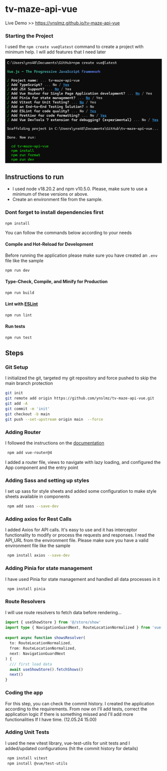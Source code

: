 # tv-maze-api-vue

Live Demo >> https://ynslmz.github.io/tv-maze-api-vue

### Starting the Project

I used the `npm create vue@latest` command to create a project with minimum help. I will add features that I need later

![alt text](image.png)

## Instructions to run

- I used node v18.20.2 and npm v10.5.0. Please, make sure to use a minimum of these versions or above.
- Create an environment file from the sample.

### Dont forget to install dependencies first

```sh
npm install
```

You can follow the commands below according to your needs

#### Compile and Hot-Reload for Development

Before running the application please make sure you have created an `.env` file like the sample

```sh
npm run dev
```

#### Type-Check, Compile, and Minify for Production

```sh
npm run build
```

#### Lint with [ESLint](https://eslint.org/)

```sh
npm run lint
```

#### Run tests

```sh
npm run test
```

## Steps

### Git Setup

I initialized the git, targeted my git repository and force pushed to skip the main branch protection

```sh
git init
git remote add origin https://github.com/ynslmz/tv-maze-api-vue.git
git add -A
git commit -m 'init'
git checkout -b main
git push --set-upstream origin main  --force

```

### Adding Router

I followed the instructions on the [documentation](https://router.vuejs.org/installation.html)

```sh
 npm add vue-router@4
```

I added a router file, views to navigate with lazy loading, and configured the App component and the entry point

### Adding Sass and setting up styles

I set up sass for style sheets and added some configuration to make style sheets available in components

```sh
 npm add sass --save-dev
```

### Adding axios for Rest Calls

I added Axios for API calls. It's easy to use and it has interceptor functionality to modify or process the requests and responses.
I read the API_URL from the environment file. Please make sure you have a valid environment file like the sample

```sh
 npm install axios --save-dev
```

### Adding Pinia for state management

I have used Pinia for state management and handled all data processes in it

```sh
 npm install pinia
```

### Route Resolvers

I will use route resolvers to fetch data before rendering...

```ts
import { useShowStore } from '@/store/show'
import type { NavigationGuardNext, RouteLocationNormalized } from 'vue-router'

export async function showsResolver(
  to: RouteLocationNormalized,
  from: RouteLocationNormalized,
  next: NavigationGuardNext
) {
  /// first load data
  await useShowStore().fetchShows()
  next()
}
```

### Coding the app

For this step, you can check the commit history. I created the application according to the requirements. From now on I'll add tests, correct the application logic if there is something missed and I'll add more functionalities If I have time. (12.05.24 15.00)

### Adding Unit Tests

I used the new vitest library, vue-test-utils for unit tests and I added/updated configurations (hit the commit history for details)

```sh
 npm install vitest
 npm install @vue/test-utils
```
